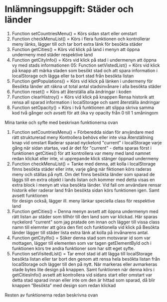 # Inlämningsuppgift: Städer och länder

01. Function setCountriesMenu()     = Körs sidan start eller omstart                        
02. Function checkMenuList()        = Körs i flera funktionen och kontrollerar meny länks, 
                                            lägger till och tar bort extra länk för besökta städer
03. Function getCities()            = Körs vid klick på land i menyn att öppna undermeny med städer respektive land
04. Function getCityInfo()          = Körs vid klick på stad i undermenyn att öppna vy med stads informationen
05: Function setVistedList()        = Körs vid klick på knapp att märka staden som besökt stad och att spara information 
                                            i localStorage och lägga eller ta bort stad från besökta listan
06. Function getPopulations()       = Körs vid klick på länken i undermeny för Besökta länder att räkna ut total antal
                                            stadsinvånare i alla besökta städer
07. Function reset()                = Körs att återställa alla ändringar i koden
08. Function clearHistroy()         = Körs vid klick på knappen Rensa historik att rensa all sparad information i localStorage
                                            och samt återställa ändringar
09. Function setOpacity()           = Körs i två funktionen att slippa skriva samma kod två gånger och avsett för att öka 
                                            vy opacity från 0 till 1 småningom


Mina tanke och syfte med beskrivan funktionerna ovan

01. Function setCountriesMenu()     = Förberedda sidan för användare med rätt strukturerad meny
                                      Kontrollera behövs eller inte visa Återställning knap vid omstart
                                      Raderar sparad nyckelord "current" i localStorage varje gång när sidan startas, vad är det
                                             för "current" - detta sparas först i funktionen getCities() för att kontrollera
                                             var meny med land namnet redan klickat eller inte, vi upprepande klick stänger öppnad undermeny
02. Function checkMenuList()        = Tanke med denna, att kolla i localStorage finns besökta städer eller inte, varje gång när fiktionen körs 
                                             raderas meny och ställas på nytt. Om det finns besökta länder som sparad de läggs till en extra
                                             objekt i lands listan och kommer med detta visas en extra block i menyn att visa besökta länder. Vid fall 
                                             om användare rensar historik eller raderar land från besökta sidan körs funktionen igen. Samt avsett funktionen    
                                             för design också, lägger ill. meny länkar speciella class för respektive land
03. Function getCities()            = Denna menyn avsett att öppna undermenyn med rätt listan av städer som tillhör till den land som var klickad.
                                      Här sparas nyckelord "current" som jag pratade om innan och lägger till vissa class namn till elemnter att göra
                                             den fint och funktionella vid klick på Besökta länder lägger till städer lista extra länk at kolla på invånarens antal.
04. Function getCityIfo()        = Söker denna stad som motsvarar id som var mottagen, lägger till elementen som var tagen getElementById
                                             och i funktionen körs tre andra funktioner som har sitt eget syfte.
05. Function setVisitedList()       = Tar emot stad id att lägga till localStorage besökta listan eller tar bort den genom att rensa hela besökta listan från localStorage
                                             och lägger till den på nytt. När markeras eller avmarkeras stade bytes lite design på knappen. Samt funktionen 
                                             när denna körs i getCitiesInfo() avsett att kontrollera vid sidans start eller omstart var detta stad sparad 
                                             innan eller inte om den är hittad som sparad, då blir knappen ”Besökta” med design som redan klickad


                                                                                                                           
Resten av funktionerna redan beskrivna ovan
